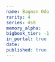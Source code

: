 ```yaml
---
name: Bagman Odo
rarity: 4
series: ds9
memory_alpha:
bigbook_tier: -1
in_portal: true
date:
published: true
---
```



